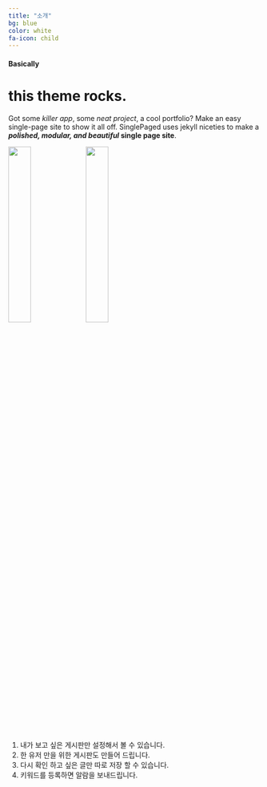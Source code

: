 ```yaml
---
title: "소개"
bg: blue
color: white
fa-icon: child
---
```


#### Basically

# this theme rocks.

Got some *killer app*, some *neat project*, a cool portfolio? Make an easy single-page site to show it all off. SinglePaged uses jekyll niceties to make a ***polished, modular, and beautiful* single page site**.

<span class="threeStep"><img src="https://user-images.githubusercontent.com/11792345/29740102-da7eecbc-8a89-11e7-9193-5d82291de56d.png
" width="30%" heigth="30%"></span> 
<span class="threeStep"><img src="https://user-images.githubusercontent.com/11792345/29740102-da7eecbc-8a89-11e7-9193-5d82291de56d.png
" width="30%" heigth="30%"></span> 


1. 내가 보고 싶은 게시판만 설정해서 볼 수 있습니다.
2. 한 유저 만을 위한 게시판도 만들어 드립니다.
3. 다시 확인 하고 싶은 글만 따로 저장 할 수 있습니다.
4. 키워드를 등록하면 알람을 보내드립니다.
